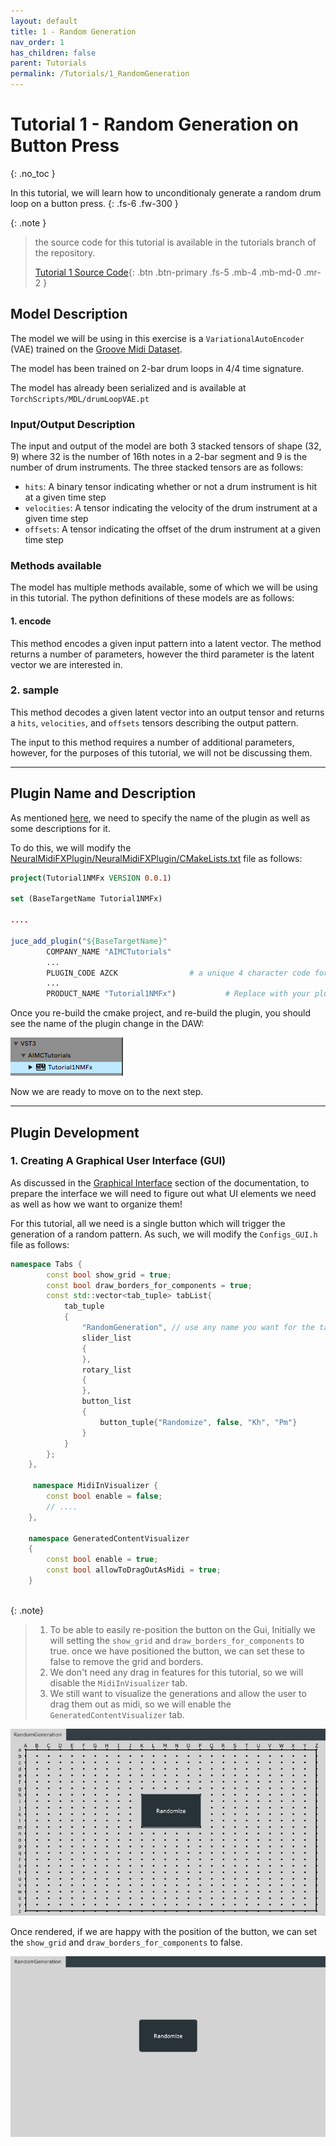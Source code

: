 ```yaml
---
layout: default
title: 1 - Random Generation
nav_order: 1
has_children: false
parent: Tutorials
permalink: /Tutorials/1_RandomGeneration
---
```


# Tutorial 1 - Random Generation on Button Press
{: .no_toc }

In this tutorial, we will learn how to unconditionaly generate a random drum loop on a button press.
{: .fs-6 .fw-300 }

{: .note }
> the source code for this tutorial is available in the tutorials branch of the repository.
> 
> [Tutorial 1 Source Code](https://github.com/behzadhaki/NeuralMidiFXPlugin/tree/tutorials/1_RandomGenOnButtonPress){: .btn .btn-primary .fs-5 .mb-4 .mb-md-0 .mr-2 }


## Model Description
The model we will be using in this exercise is a `VariationalAutoEncoder` (VAE) trained on the [Groove Midi Dataset](https://magenta.tensorflow.org/datasets/groove).

The model has been trained on 2-bar drum loops in 4/4 time signature. 

The model has already been serialized and is available at `TorchScripts/MDL/drumLoopVAE.pt`

### Input/Output Description
The input and output of the model are both 3 stacked tensors of shape (32, 9) where 32 is the number of 16th notes in a 2-bar segment and 9 is the number of drum instruments. 
The three stacked tensors are as follows:
- `hits`: A binary tensor indicating whether or not a drum instrument is hit at a given time step
- `velocities`: A tensor indicating the velocity of the drum instrument at a given time step
- `offsets`: A tensor indicating the offset of the drum instrument at a given time step

### Methods available 
The model has multiple methods available, some of which we will be using in this tutorial. The python
definitions of these models are as follows:

#### 1. encode 
This method encodes a given input pattern into a latent vector. 
The method returns a number of parameters, however the third parameter is the latent vector we are interested in. 

### 2. sample
This method decodes a given latent vector into an output tensor and returns a `hits`, `velocities`, and `offsets` tensors describing the output pattern.

The input to this method requires a number of additional parameters, however, for the purposes of this tutorial, 
we will not be discussing them.

---

## Plugin Name and Description 

As mentioned [here](https://neuralmidifx.github.io/docs/Installation#step-2-edit-plugin-name-and-description), we need
to specify the name of the plugin as well as some descriptions for it. 

To do this, we will modify the [NeuralMidiFXPlugin/NeuralMidiFXPlugin/CMakeLists.txt](https://neuralmidifx.github.io/docs/Installation#step-2-edit-plugin-name-and-description) file as follows:

```cmake
project(Tutorial1NMFx VERSION 0.0.1)

set (BaseTargetName Tutorial1NMFx)

....

juce_add_plugin("${BaseTargetName}"
        COMPANY_NAME "AIMCTutorials"                
        ... 
        PLUGIN_CODE AZCK                # a unique 4 character code for your plugin                          
        ...
        PRODUCT_NAME "Tutorial1NMFx")           # Replace with your plugin title

```

Once you re-build the cmake project, and re-build the plugin, you should see the name of the plugin change in the DAW:

![img_2.png](img_2.png)

Now we are ready to move on to the next step.

---

## Plugin Development

### 1. Creating A Graphical User Interface (GUI)

As discussed in the [Graphical Interface]({{site.baseurl}}/docs/ParametersAndGUI) section of the documentation, 
to prepare the interface we will need to figure out what UI elements we need as well as how we want to organize them!

For this tutorial, all we need is a single button which will trigger the generation of a random pattern. As such, 
we will modify the `Configs_GUI.h` file as follows:

```c++
namespace Tabs {
        const bool show_grid = true;
        const bool draw_borders_for_components = true;
        const std::vector<tab_tuple> tabList{
            tab_tuple
            {
                "RandomGeneration", // use any name you want for the tab
                slider_list
                {
                },
                rotary_list
                {
                },
                button_list
                {
                    button_tuple{"Randomize", false, "Kh", "Pm"}
                }
            }
        };
    },
    
     namespace MidiInVisualizer {
        const bool enable = false;
        // ....
    }, 
    
    namespace GeneratedContentVisualizer
    {
        const bool enable = true;
        const bool allowToDragOutAsMidi = true;
    }
    
```
{: .note}
> 1. To be able to easily re-position the button on the Gui, Initially we will setting the `show_grid` and `draw_borders_for_components` to true.
> once we have positioned the button, we can set these to false to remove the grid and borders.
> 2. We don't need any drag in features for this tutorial, so we will disable the `MidiInVisualizer` tab.
> 3. We still want to visualize the generations and allow the user to drag them out as midi, so we will enable the `GeneratedContentVisualizer` tab.


![img.png](img.png)

Once rendered, if we are happy with the position of the button, we can set the `show_grid` and `draw_borders_for_components` to false.

![img_1.png](img_1.png)